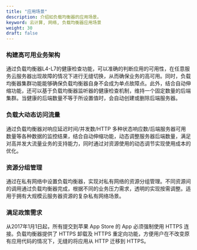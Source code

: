 ```yaml
---
title: "应用场景"
description: 介绍如负载均衡器的应用场景。
keyword: 云计算, 网络, 负载均衡器应用场景
weight: 30
draft: false
---
```


### 构建高可用业务架构

通过负载均衡器L4-L7的健康检查功能，可以准确的判断应用的可用性，在任意服务云服务器出现故障的情况下进行无缝切换，从而确保业务的高可用。同时，负载均衡器集群功能能够确保负载均衡器自身不会成为单点故障点。此外，结合自动伸缩功能，还可以基于负载均衡器监听器的健康检查机制，维持一个固定数量的后端集群。当健康的后端数量不等于所设置值时，会自动创建或删除后端服务器。

### 负载大动态访问流量

通过负载均衡器对响应延迟时间/并发数/HTTP 多种状态响应数/后端服务器可用数量等各种数据的监控结果，结合自动伸缩功能，动态调整服务器后端数量，满足对高并发大流量业务的支持能力，同时通过对资源使用的动态调节实现使用成本的优化。

### 资源分组管理

通过在私有网络中设置负载均衡器，实现对私有网络的资源分组管理。不同资源间的调用通过负载均衡器完成，根据不同的业务压力需求，透明的实现按需调整。适用于拥有大规模云服务器资源的复杂私有网络场景。

### 满足政策需求

从2017年1月1日起，所有提交到苹果 App Store 的 App 必须强制使用 HTTPS 连接。负载均衡器提供了 HTTPS 卸载及 HTTPS 重定向功能，方便用户在不改变原有应用代码的情况下，无缝的将应用从 HTTP 迁移到 HTTPS。

